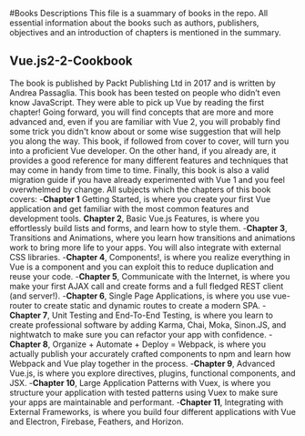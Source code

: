 #Books Descriptions
This file is a suammary of books in the repo. All essential information about the books such as authors, publishers, objectives and an introduction of chapters is mentioned in the summary.
## Vue.js2-2-Cookbook
The book is published by Packt Publishing Ltd in 2017 and is written by Andrea Passaglia. This book has been tested on people who didn’t even know JavaScript. They were able to pick up Vue by reading the first chapter! Going forward, you will find concepts that are more and more advanced and, even if you are familiar with Vue 2, you will probably find some trick you didn't know about or some wise suggestion that will help you along the way.
This book, if followed from cover to cover, will turn you into a proficient Vue developer. On the other hand, if you already are, it provides a good reference for many different features and techniques that may come in handy from time to time. Finally, this book is also a valid migration guide if you have already experimented with Vue 1 and you feel overwhelmed by change.
All subjects which the chapters of this book covers:
-**Chapter 1** Getting Started, is where you create your first Vue application and get familiar with the most
common features and development tools.
**Chapter 2**, Basic Vue.js Features, is where you effortlessly build lists and forms, and learn how to style
them.
-**Chapter 3**, Transitions and Animations, where you learn how transitions and animations work to bring more
life to your apps. You will also integrate with external CSS libraries.
-**Chapter 4**, Components!, is where you realize everything in Vue is a component and you can exploit this to
reduce duplication and reuse your code.
-**Chapter 5**, Communicate with the Internet, is where you make your first AJAX call and create forms and a
full fledged REST client (and server!).
-**Chapter 6**, Single Page Applications, is where you use vue-router to create static and dynamic routes to
create a modern SPA.
-**Chapter 7**, Unit Testing and End-To-End Testing, is where you learn to create professional software by
adding Karma, Chai, Moka, Sinon.JS, and nightwatch to make sure you can refactor your app with
confidence.
-**Chapter 8**, Organize + Automate + Deploy = Webpack, is where you actually publish your accurately
crafted components to npm and learn how Webpack and Vue play together in the process.
-**Chapter 9**, Advanced Vue.js, is where you explore directives, plugins, functional components, and JSX.
-**Chapter 10**, Large Application Patterns with Vuex, is where you structure your application with tested
patterns using Vuex to make sure your apps are maintainable and performant.
-**Chapter 11**, Integrating with External Frameworks, is where you build four different applications with Vue
and Electron, Firebase, Feathers, and Horizon.

